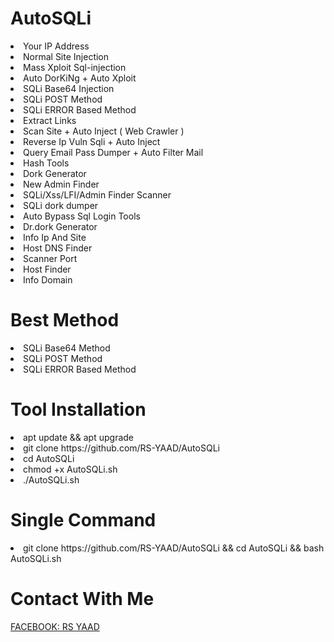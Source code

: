 # AutoSQLi

<li>Your IP Address</li>

<li>Normal Site Injection</li>

<li>Mass Xploit Sql-injection</li>

<li>Auto DorKiNg + Auto Xploit</li>

<li>SQLi Base64 Injection</li>

<li>SQLi POST Method</li>

<li>SQLi ERROR Based Method</li>

<li>Extract Links</li>

<li>Scan Site + Auto Inject ( Web Crawler )</li>

<li>Reverse Ip Vuln Sqli + Auto Inject</li>

<li>Query Email Pass Dumper + Auto Filter Mail</li>

<li>Hash Tools</li>

<li>Dork Generator</li>

<li>New Admin Finder</li>

<li>SQLi/Xss/LFI/Admin Finder Scanner</li>

<li>SQLi dork dumper</li>

<li>Auto Bypass Sql Login Tools</li>

<li>Dr.dork Generator</li>

<li>Info Ip And Site</li>

<li>Host DNS Finder</li>

<li>Scanner Port</li>

<li>Host Finder</li>

<li>Info Domain</li>


# Best Method

<li>SQLi Base64 Method</li>

<li>SQLi POST Method</li>

<li>SQLi ERROR Based Method</li>


# Tool Installation

<li>apt update && apt upgrade</li>

<li>git clone https://github.com/RS-YAAD/AutoSQLi</li>

<li>cd AutoSQLi</li>

<li>chmod +x AutoSQLi.sh</li>

<li>./AutoSQLi.sh</li>

# Single Command

<li>git clone https://github.com/RS-YAAD/AutoSQLi && cd AutoSQLi && bash AutoSQLi.sh</li>


# Contact With Me

<a href="https://www.facebook.com/its.rs.yaad">FACEBOOK: RS YAAD</a>
